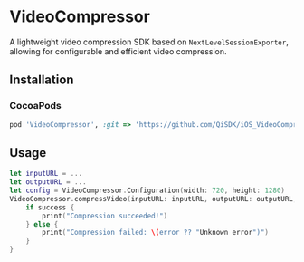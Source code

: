 # VideoCompressor

A lightweight video compression SDK based on `NextLevelSessionExporter`, allowing for configurable and efficient video compression.

## Installation

### CocoaPods

```ruby
pod 'VideoCompressor', :git => 'https://github.com/QiSDK/iOS_VideoCompressSDK.git', :tag => '1.0.5'
```

## Usage

```swift
let inputURL = ...
let outputURL = ...
let config = VideoCompressor.Configuration(width: 720, height: 1280)
VideoCompressor.compressVideo(inputURL: inputURL, outputURL: outputURL, configuration: config) { success, error in
    if success {
        print("Compression succeeded!")
    } else {
        print("Compression failed: \(error ?? "Unknown error")")
    }
}
```
